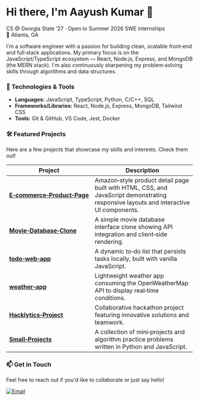 # Hi there, I'm Aayush Kumar 👋

CS @ Georgia State ’27 · Open to Summer 2026 SWE internships  
📍 Atlanta, GA

I'm a software engineer with a passion for building clean, scalable front‑end and full‑stack applications. My primary focus is on the JavaScript/TypeScript ecosystem — React, Node.js, Express, and MongoDB (the MERN stack). I'm also continuously sharpening my problem‑solving skills through algorithms and data structures.

### 🔧 Technologies & Tools

- **Languages:** JavaScript, TypeScript, Python, C/C++, SQL  
- **Frameworks/Libraries:** React, Node.js, Express, MongoDB, Tailwind CSS  
- **Tools:** Git & GitHub, VS Code, Jest, Docker

### 🛠 Featured Projects

Here are a few projects that showcase my skills and interests. Check them out!

| Project | Description |
| ------ | ----------- |
| [**E‑commerce‑Product‑Page**](https://github.com/zen-ash/E-commerce-Product-Page) | Amazon‑style product detail page built with HTML, CSS, and JavaScript demonstrating responsive layouts and interactive UI components. |
| [**Movie‑Database‑Clone**](https://github.com/zen-ash/Movie-Database-Clone) | A simple movie database interface clone showing API integration and client‑side rendering. |
| [**todo‑web‑app**](https://github.com/zen-ash/todo-web-app) | A dynamic to‑do list that persists tasks locally, built with vanilla JavaScript. |
| [**weather‑app**](https://github.com/zen-ash/weather-app) | Lightweight weather app consuming the OpenWeatherMap API to display real‑time conditions. |
| [**Hacklytics‑Project**](https://github.com/zen-ash/Hacklytics-Project) | Collaborative hackathon project featuring innovative solutions and teamwork. |
| [**Small‑Projects**](https://github.com/zen-ash/Small-Projects) | A collection of mini‑projects and algorithm practice problems written in Python and JavaScript. |

### 📫 Get in Touch

Feel free to reach out if you'd like to collaborate or just say hello!

[![Email](https://img.shields.io/badge/Email-aayushmeetsash@gmail.com-blue?style=flat&logo=gmail)](mailto:aayushmeetsash@gmail.com)